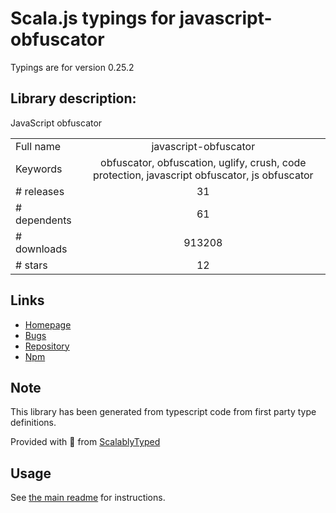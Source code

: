 
# Scala.js typings for javascript-obfuscator

Typings are for version 0.25.2

## Library description:
JavaScript obfuscator

|                    |                 |
| ------------------ | :-------------: |
| Full name          | javascript-obfuscator |
| Keywords           | obfuscator, obfuscation, uglify, crush, code protection, javascript obfuscator, js obfuscator |
| # releases         | 31 |
| # dependents       | 61 |
| # downloads        | 913208 |
| # stars            | 12 |

## Links
- [Homepage](https://github.com/javascript-obfuscator/javascript-obfuscator#readme)
- [Bugs](https://github.com/javascript-obfuscator/javascript-obfuscator/issues)
- [Repository](https://github.com/javascript-obfuscator/javascript-obfuscator)
- [Npm](https://www.npmjs.com/package/javascript-obfuscator)
    


## Note
This library has been generated from typescript code from first party type definitions.

Provided with :purple_heart: from [ScalablyTyped](https://github.com/oyvindberg/ScalablyTyped)

## Usage
See [the main readme](../../readme.md) for instructions.


